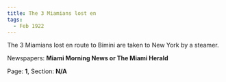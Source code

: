 ```yaml
---  
title: The 3 Miamians lost en  
tags:  
  - Feb 1922  
---  
```

  
The 3 Miamians lost en route to Bimini are taken to New York by a steamer.  
  
Newspapers: **Miami Morning News or The Miami Herald**  
  
Page: **1**, Section: **N/A** 
